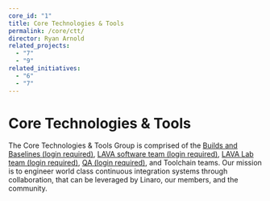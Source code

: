 ```yaml
---
core_id: "1"
title: Core Technologies & Tools
permalink: /core/ctt/
director: Ryan Arnold
related_projects:
  - "7"
  - "9"
related_initiatives:
  - "6"
  - "7"
---
```

# Core Technologies & Tools

The Core Technologies & Tools Group is comprised of the [Builds and Baselines (login required)](https://support.linaro.org/home), [LAVA software team (login required)](https://wiki.linaro.org/LAVA), [LAVA Lab team (login required)](https://wiki.linaro.org/%22https%3A//collaborate.linaro.org/pages/viewpage.action%3Ftitle%3DLinaro%2BLAB%26spaceKey%3DEP), [QA (login required)](https://collaborate.linaro.org/pages/viewpage.action?pageId=47841921), and Toolchain teams. Our mission is to engineer world class continuous integration systems through collaboration, that can be leveraged by Linaro, our members, and the community.
